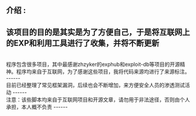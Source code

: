## 介绍 :

该项目的目的是其实是为了方便自己，于是将互联网上的EXP和利用工具进行了收集，并将不断更新
------
<br>
程序包含很多项目，其中最感谢zhzyker的exphub和exploit-db等项目的开源精神。程序均来自于互联网，为了感谢这些项目，我将代码来源均进行了来源标注。
------
<br>
目前已经整理了常见框架漏洞，后续也会不断增加，来方便安全人员的渗透测试活动
------
<br>
注意：该些脚本均来自于互联网项目和开源文章，请勿用于非法途径，否则由个人承担，本人概不负责
------

